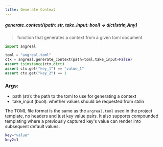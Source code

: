 ```yaml
---
title: Generate Context
---
```


##### generate_context((**path**: str, **take_input**: bool) -> dict[strin,Any]
> function that generates a context from a given toml document

```python
import angreal

toml = "angreal.toml"
ctx = angreal.generate_context(path=toml,take_input=False)
assert isinstance(ctx,dict)
assert ctx.get("key_1") == "value_1"
assert ctx.get("key_2") == 1

```
### Args:
- path (str): the path to the toml to use for generating a context
- take_input (bool): whether values should be requested from stdin


The TOML file format is the same as the `angreal.toml` used in the project template, no headers and just key value pairs. It also supports compounded templating where a previously captured key's value can render into subsequent default values.


```bash
key="value"
key2=1
```
